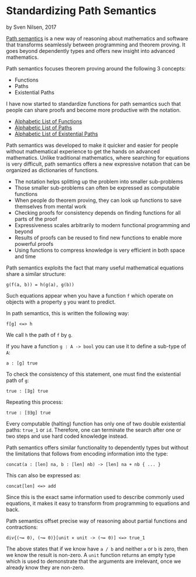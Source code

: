 # Standardizing Path Semantics
by Sven Nilsen, 2017

[Path semantics](https://github.com/advancedresearch/path_semantics) is a new way of reasoning about mathematics and software
that transforms seamlessly between programming and theorem proving.
It goes beyond dependently types and offers new insight into advanced mathematics.

Path semantics focuses theorem proving around the following 3 concepts:

- Functions
- Paths
- Existential Paths

I have now started to standardize functions for path semantics such that people can share proofs and become more productive
with the notation.

- [Alphabetic List of Functions](https://github.com/advancedresearch/path_semantics/blob/master/papers-wip/alphabetic-list-of-functions.pdf)
- [Alphabetic List of Paths](https://github.com/advancedresearch/path_semantics/blob/master/papers-wip/alphabetic-list-of-paths.pdf)
- [Alphabetic List of Existential Paths](https://github.com/advancedresearch/path_semantics/blob/master/papers-wip/alphabetic-list-of-existential-paths.pdf)

Path semantics was developed to make it quicker and easier for people without mathematical experience
to get the hands on advanced mathematics.
Unlike traditional mathematics, where searching for equations is very difficult,
path semantics offers a new expressive notation that can be organized as dictionaries of functions.

- The notation helps splitting up the problem into smaller sub-problems
- Those smaller sub-problems can often be expressed as computable functions
- When people do theorem proving, they can look up functions to save themselves from mental work
- Checking proofs for consistency depends on finding functions for all parts of the proof
- Expressiveness scales arbitrarily to modern functional programming and beyond
- Results of proofs can be reused to find new functions to enable more powerful proofs
- Using functions to compress knowledge is very efficient in both space and time

Path semantics exploits the fact that many useful mathematical equations share a similar structure:

```
g(f(a, b)) = h(g(a), g(b))
```

Such equations appear when you have a function `f` which operate on objects with a property `g` you want to predict.

In path semantics, this is written the following way:

```
f[g] <=> h
```

We call `h` the path of `f` by `g`.

If you have a function `g : A -> bool` you can use it to define a sub-type of `A`:

```
a : [g] true
```

To check the consistency of this statement, one must find the existential path of `g`:

```
true : [∃g] true
```

Repeating this process:

```
true : [∃∃g] true
```

Every computable (halting) function has only one of two double existential paths: `true_1` or `id`.
Therefore, one can terminate the search after one or two steps and use hard coded knowledge instead.

Path semantics offers similar functionality to dependently types but without the limitations that
follows from encoding information into the type:

```
concat(a : [len] na, b : [len] nb) -> [len] na + nb { ... }
```

This can also be expressed as:

```
concat[len] <=> add
```

Since this is the exact same information used to describe commonly used equations,
it makes it easy to transform from programming to equations and back.

Path semantics offset precise way of reasoning about partial functions and contractions:

```
div{(¬= 0), (¬= 0)}[unit ⨯ unit -> (¬= 0)] <=> true_1
```

The above states that if we know have `a / b` and neither `a` or `b` is zero, then we know the result is non-zero.
A `unit` function returns an empty type which is used to demonstrate that the arguments are irrelevant,
once we already know they are non-zero.

